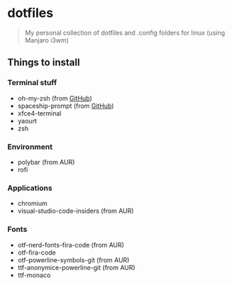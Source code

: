 # dotfiles

> My personal collection of dotfiles and .config folders for linux (using Manjaro i3wm)

## Things to install

### Terminal stuff

* oh-my-zsh (from [GitHub](https://ohmyz.sh/))
* spaceship-prompt (from [GitHub](https://github.com/denysdovhan/spaceship-prompt/))
* xfce4-terminal
* yaourt
* zsh

### Environment

* polybar (from AUR)
* rofi

### Applications

* chromium
* visual-studio-code-insiders (from AUR)

### Fonts

* otf-nerd-fonts-fira-code (from AUR)
* otf-fira-code
* otf-powerline-symbols-git (from AUR)
* ttf-anonymice-powerline-git (from AUR)
* ttf-monaco
